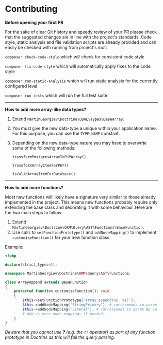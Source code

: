 # Contributing

**Before opening your first PR**

For the sake of clear Git history and speedy review of your PR please check that the suggested changes are in line with the project's standards. Code style, static analysis and file validation scripts are already provided and can easily be checked with running from project's root:

`composer check-code-style` which will check for consistent code style

`composer fix-code-style` which will automatically apply fixes to the code style

`composer run-static-analysis` which will run static analysis for the currently configured level

`composer run-tests` which will run the full test suite


----
**How to add more array-like data types?**

1. Extend `MartinGeorgiev\Doctrine\DBAL\Types\BaseArray`.

2. You must give the new data-type a unique within your application name. For this purpose, you can use the `TYPE_NAME` constant.
3. Depending on the new data-type nature you may have to overwrite some of the following methods:

    `transformPostgresArrayToPHPArray()`
    
    `transformArrayItemForPHP()`
    
    `isValidArrayItemForDatabase()`


----
**How to add more functions?**

Most new functions will likely have a signature very similar to those already implemented in the project. This means new functions probably require only extending the base class and decorating it with some behaviour. Here are the two main steps to follow:
1. Extend `MartinGeorgiev\Doctrine\ORM\Query\AST\Functions\BaseFunction`.
2. Use calls to `setFunctionPrototype()` and `addNodeMapping()` to implement `customiseFunction()` for your new function class.

Example:

```php
<?php

declare(strict_types=1);

namespace MartinGeorgiev\Doctrine\ORM\Query\AST\Functions;

class ArrayAppend extends BaseFunction
{
    protected function customiseFunction(): void
    {
        $this->setFunctionPrototype('array_append(%s, %s)');
        $this->addNodeMapping('StringPrimary'); # corresponds to param №1 in the prototype set in setFunctionPrototype
        $this->addNodeMapping('Literal'); # corresponds to param №2 in the prototype set in setFunctionPrototype
        # Add as more node mappings if needed.
    }
}
```

*Beware that you cannot use **?** (e.g. the `??` operator) as part of any function prototype in Doctrine as this will fail the query parsing.*
